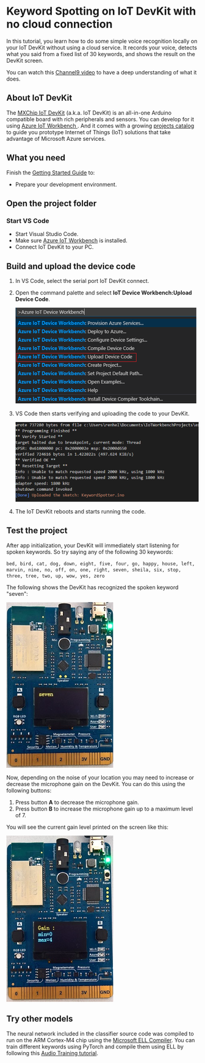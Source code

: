 # Keyword Spotting on IoT DevKit with no cloud connection

In this tutorial, you learn how to do some simple voice recognition locally on your IoT DevKit without using a cloud service.
It records your voice, detects what you said from a fixed list of 30 keywords, and shows the result on the DevKit screen.

You can watch this [Channel9 video](https://aka.ms/iotshow/110) to have a deep understanding of what it does.

## About IoT DevKit

The [MXChip IoT DevKit](https://aka.ms/iot-devkit) (a.k.a. IoT DevKit) is an all-in-one Arduino compatible board with rich peripherals and sensors. You can develop for it using [Azure IoT Workbench ](https://aka.ms/azure-iot-workbench). And it comes with a growing [projects catalog](https://aka.ms/devkit/project-catalog) to guide you prototype Internet of Things (IoT) solutions that take advantage of Microsoft Azure services.

## What you need

Finish the [Getting Started Guide](./devkit-get-started.md) to:

* Prepare your development environment.

## Open the project folder

### Start VS Code

* Start Visual Studio Code.
* Make sure [Azure IoT Workbench](https://marketplace.visualstudio.com/items?itemName=vsciot-vscode.vscode-iot-workbench) is installed.
* Connect IoT DevKit to your PC.


## Build and upload the device code

1. In VS Code, select the serial port IoT DevKit connect.

1. Open the command palette and select **IoT Device Workbench:Upload Device Code**.

	![IoT Workbench: Device -> Upload](images/iot-workbench-device-upload.png)

1. VS Code then starts verifying and uploading the code to your DevKit.

	![IoT Workbench: Device -> Uploaded](images/iot-workbench-device-uploaded.png)

1. The IoT DevKit reboots and starts running the code.


## Test the project

After app initialization, your DevKit will immediately start listening for spoken keywords.  So try saying any of the following 30 keywords:

    bed, bird, cat, dog, down, eight, five, four, go, happy, house, left, marvin, nine, no, off, on, one, right, seven, sheila, six, stop, three, tree, two, up, wow, yes, zero

The following shows the DevKit has recognized the spoken keyword "seven":

![seven](images/seven.png)

Now, depending on the noise of your location you may need to increase or decrease the microphone gain on the DevKit. You can do this using the following buttons:

1. Press button **A** to decrease the microphone gain.
2. Press button **B** to increase the microphone gain up to a maximum level of 7.

You will see the current gain level printed on the screen like this:

![gain](images/gain.png)

## Try other models

The neural network included in the classifier source code was compiled to run on the ARM Cortex-M4 chip using the [Microsoft ELL Compiler](https://microsoft.github.io/ELL/).  You can train different keywords using PyTorch
and compile them using ELL by following this [Audio Training tutorial](https://microsoft.github.io/ELL/tutorials/Getting-started-with-audio-keyword-classification-on-the-Raspberry-Pi/).

